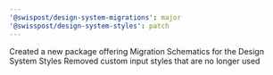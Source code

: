 ```yaml
---
'@swispost/design-system-migrations': major
'@swisspost/design-system-styles': patch
---
```


Created a new package offering Migration Schematics for the Design System Styles
Removed custom input styles that are no longer used
